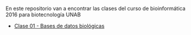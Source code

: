 En este repositorio van a encontrar las clases del curso de bioinformática 2016 para biotecnología UNAB

- [Clase 01 - Bases de datos biológicas](https://github.com/bioinf-biotec/clases_bioinf/raw/master/clase01.pdf)
